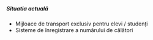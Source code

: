 ##### Situatia actuală

* Mijloace de transport exclusiv pentru elevi / studenți
* Sisteme de înregistrare a numărului de călători